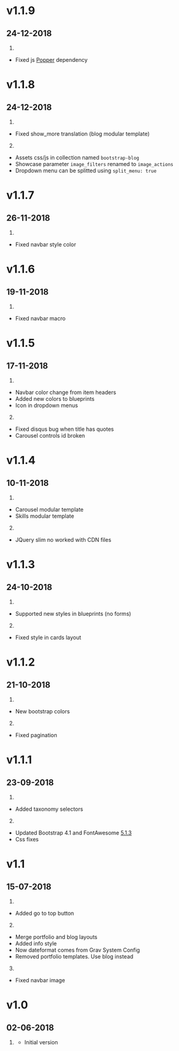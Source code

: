 # v1.1.9
## 24-12-2018

1. [](#bugfix)
  * Fixed js [Popper](https://popper.js.org/) dependency

# v1.1.8
## 24-12-2018

1. [](#bugfix)
  * Fixed show_more translation (blog modular template)
2. [](#improved)
  * Assets css/js in collection named `bootstrap-blog`
  * Showcase parameter `image_filters` renamed to `image_actions`
  * Dropdown menu can be splitted using `split_menu: true`

# v1.1.7
## 26-11-2018

1. [](#bugfix)
  * Fixed navbar style color

# v1.1.6
## 19-11-2018

1. [](#bugfix)
  * Fixed navbar macro

# v1.1.5
## 17-11-2018

1. [](#improved)
  * Navbar color change from item headers
  * Added new colors to blueprints
  * Icon in dropdown menus
2. [](#bugfix)
  * Fixed disqus bug when title has quotes
  * Carousel controls id broken

# v1.1.4
## 10-11-2018

1. [](#new)
  * Carousel modular template
  * Skills modular template
2. [](#bugfix)
  * JQuery slim no worked with CDN files

# v1.1.3
## 24-10-2018

1. [](#improved)
  * Supported new styles in blueprints (no forms)
2. [](#bugfix)
  * Fixed style in cards layout

# v1.1.2
## 21-10-2018

1. [](#new)
  * New bootstrap colors
2. [](#bugfix)
  * Fixed pagination

# v1.1.1
## 23-09-2018

1. [](#new)
  * Added taxonomy selectors
2. [](#improved)
  * Updated Bootstrap 4.1 and FontAwesome [5.1.3](https://github.com/FortAwesome/Font-Awesome/releases/tag/5.3.1)
  * Css fixes

# v1.1
## 15-07-2018

1. [](#new)
  * Added go to top button
2. [](#improved)
  * Merge portfolio and blog layouts
  * Added info style
  * Now dateformat comes from Grav System Config
  * Removed portfolio templates. Use blog instead
3. [](#bugfix)
  * Fixed navbar image

# v1.0
##  02-06-2018

1. [](#new)
    * Initial version
